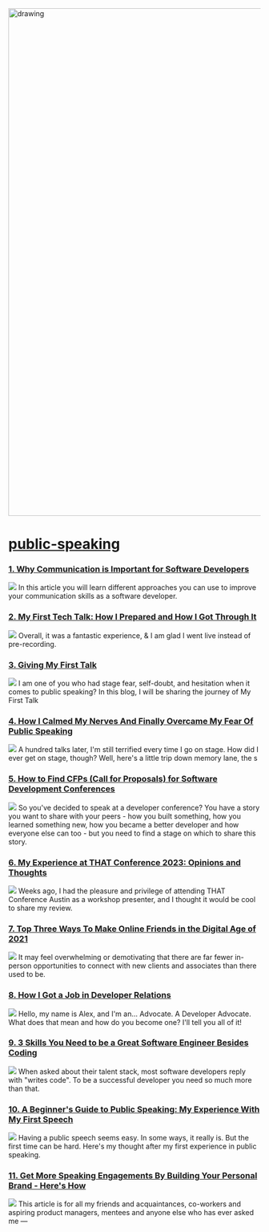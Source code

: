 <img src="https://hackernoon.com/banner-image.png" alt="drawing" width="1012"/>

# [public-speaking](https://hackernoon.com/tagged/public-speaking)
### [1. Why Communication is Important for Software Developers](https://hackernoon.com/why-communication-is-important-for-software-developers)
![](https://cdn.hackernoon.com/images/hiBZYKUE6eSMbNqS3hVGEQ91emH2-49037wx.jpeg)
In this article you will learn different approaches you can use to improve your communication skills as a software developer.

### [2. My First Tech Talk: How I Prepared and How I Got Through It](https://hackernoon.com/my-first-tech-talk-how-i-prepared-and-how-i-got-through-it)
![](https://cdn.hackernoon.com/images/ifDiukLaCGVkd6C6aAyQ93quDOc2-o193rww.jpeg)
Overall, it was a fantastic experience, & I am glad I went live instead of pre-recording.

### [3. Giving My First Talk](https://hackernoon.com/giving-my-first-talk)
![](https://cdn.hackernoon.com/images/SoxeVNTzjxgjweBKR6O7GRg7WCi1-twa3w82.jpeg)
I am one of you who had stage fear, self-doubt, and hesitation when it comes to public speaking? In this blog, I will be sharing the journey of My First Talk
 

### [4. How I Calmed My Nerves And Finally Overcame My Fear Of Public Speaking](https://hackernoon.com/how-i-calmed-my-nerves-and-finally-overcame-my-fear-of-public-speaking-461534qv)
![](https://hackernoon.com/images/Ufc2YrIwjEfm7luIouHZ5YYPX7H2-u1929l8.png)
A hundred talks later, I'm still terrified every time I go on stage. How did I ever get on stage, though? Well, here's a little trip down memory lane, the s

### [5. How to Find CFPs (Call for Proposals) for Software Development Conferences](https://hackernoon.com/how-to-find-cfps-call-for-proposals-for-software-development-conferences-pud63bov)
![](https://cdn.hackernoon.com/images/z61ul2imk.jpg)
So you've decided to speak at a developer conference? You have a story you want to share with your peers - how you built something, how you learned something new, how you became a better developer and how everyone else can too - but you need to find a stage on which to share this story.

### [6. My Experience at THAT Conference 2023: Opinions and Thoughts](https://hackernoon.com/my-experience-at-that-conference-2023-opinions-and-thoughts)
![](https://cdn.hackernoon.com/images/eQHzh6rz7ETBHLjs0KzCl1Dooqp2-lq93p4h.jpeg)
Weeks ago, I had the pleasure and privilege of attending THAT Conference Austin as a workshop presenter, and I thought it would be cool to share my review.

### [7. Top Three Ways To Make Online Friends in the Digital Age of 2021](https://hackernoon.com/top-three-ways-to-make-online-friends-in-the-digital-age-of-2021-l84m35mb)
![](https://cdn.hackernoon.com/images/MJpFVUEItkSdoh38rYo60VT7RfH3-uo1n28t6.jpeg)
It may feel overwhelming or demotivating that there are far fewer in-person opportunities to connect with new clients and associates than there used to be.

### [8. How I Got a Job in Developer Relations](https://hackernoon.com/how-i-got-a-job-in-developer-relations-3w2r353d)
![](https://cdn.hackernoon.com/images/Ufc2YrIwjEfm7luIouHZ5YYPX7H2-5of2907.png)
Hello, my name is Alex, and I'm an... Advocate. A Developer Advocate. What does that mean and how do you become one? I'll tell you all of it! 

### [9. 3 Skills You Need to be a Great Software Engineer Besides Coding](https://hackernoon.com/3-skills-you-need-to-be-a-great-software-engineer-besides-coding)
![](https://cdn.hackernoon.com/images/ip3yAJQsreY5NTNqP2xJcOicj8E2-yv13e6f.jpeg)
When asked about their talent stack, most software developers reply with "writes code". To be a successful developer you need so much more than that.

### [10. A Beginner's Guide to Public Speaking: My Experience With My First Speech](https://hackernoon.com/a-beginners-guide-to-public-speaking-my-experience-with-my-first-speech-0b4435hp)
![](https://cdn.hackernoon.com/images/sHlS9kz5JWgDC6Irc6Iw1ZTwUGE2-qgr3347.jpeg)
Having a public speech seems easy. In some ways, it really is. But the first time can be hard. Here's my thought after my first experience in public speaking.

### [11. Get More Speaking Engagements By Building Your Personal Brand - Here's How](https://hackernoon.com/get-more-speaking-engagements-by-building-your-personal-brand-heres-how-ij1h3woo)
![](https://firebasestorage.googleapis.com/v0/b/hackernoon-app.appspot.com/o/images%2FOUA4GeRNR6gD2ecXneV9MUI3p742-3lt3u0e.jpeg?alt=media&token=0bc5a2dd-ace2-4024-8124-8f5139fe11b5)
This article is for all my friends and acquaintances, co-workers and aspiring product managers, mentees and anyone else who has ever asked me —

